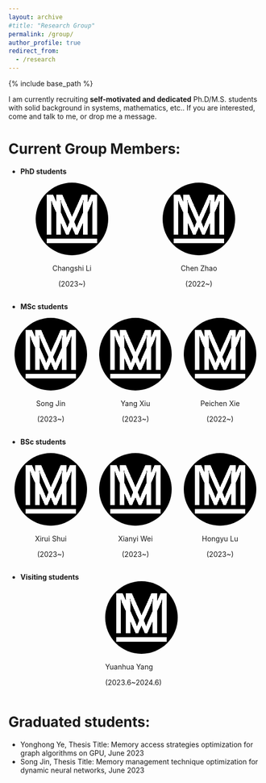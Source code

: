 ```yaml
---
layout: archive
#title: "Research Group"
permalink: /group/
author_profile: true
redirect_from:
  - /research
---
```


{% include base_path %}

I am currently recruiting **self-motivated and dedicated** Ph.D/M.S. students with solid background in systems, mathematics, etc.. If you are interested, come and talk to me, or drop me a message.

Current Group Members:
=====

- **PhD students**

<div style="display: flex; justify-content: space-around;">
  <div style="text-align: center;">
    <img src="/images/mstile-144x144.png" alt="图片描述" style="border-radius: 50%;">
    <p>Changshi Li</p>
    <p>(2023~)</p>
  </div>
  <div style="text-align: center;">
    <img src="/images/mstile-144x144.png" alt="图片描述" style="border-radius: 50%;">
    <p>Chen Zhao</p>
    <p>(2022~)</p>
  </div>
</div>

- **MSc students**

<div style="display: flex; justify-content: space-around;">
  <div style="text-align: center;">
    <img src="/images/mstile-144x144.png" alt="图片描述" style="border-radius: 50%;">
    <p>Song Jin</p>
    <p>(2023~)</p>
  </div>
  <div style="text-align: center;">
    <img src="/images/mstile-144x144.png" alt="图片描述" style="border-radius: 50%;">
    <p>Yang Xiu</p>
    <p>(2023~)</p>
  </div>
  <div style="text-align: center;">
    <img src="/images/mstile-144x144.png" alt="图片描述" style="border-radius: 50%;">
    <p>Peichen Xie</p>
    <p>(2022~)</p>
  </div>
</div>

- **BSc students**

<div style="display: flex; justify-content: space-around;">
  <div style="text-align: center;">
    <img src="/images/mstile-144x144.png" alt="图片描述" style="border-radius: 50%;">
    <p>Xirui Shui</p>
    <p>(2023~)</p>
  </div>
  <div style="text-align: center;">
    <img src="/images/mstile-144x144.png" alt="图片描述" style="border-radius: 50%;">
    <p>Xianyi Wei</p>
    <p>(2023~)</p>
  </div>
  <div style="text-align: center;">
    <img src="/images/mstile-144x144.png" alt="图片描述" style="border-radius: 50%;">
    <p>Hongyu Lu</p>
    <p>(2023~)</p>
  </div>
</div>

- **Visiting students**
  <div style="display: flex; justify-content: space-around;">
  <div>
    <img src="/images/mstile-144x144.png" alt="图片描述" style="border-radius: 50%;">
    <p>Yuanhua Yang</p>
    <p>(2023.6~2024.6)</p>
  </div> 
</div>

<div style='display: none'>
	
- PhD students
 - Changshi Li (2023~)
 - Chen Zhao (2022~)
- MSc students
 - Song Jin (2023~)
 - Yang Xiu (2023~)
 - Peichen Xie (2022~)
- BSc students
 - Xirui Shui (2023~)
 - Xianyi Wei (2023~)
 - Xuan Xiao (2023~)
 - Hongyu Lu (2023~)
- Visiting students
 - Yuanhua Yang (2023.6-2024.6)

</div>

Graduated students:
=====
- Yonghong Ye, Thesis Title: Memory access strategies optimization for graph algorithms on GPU, June 2023
- Song Jin, Thesis Title: Memory management technique optimization for dynamic neural networks, June 2023
